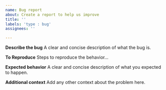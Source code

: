 ```yaml
---
name: Bug report
about: Create a report to help us improve
title: ''
labels: 'type : bug'
assignees: ''

---
```


**Describe the bug**
A clear and concise description of what the bug is.

**To Reproduce**
Steps to reproduce the behavior...

**Expected behavior**
A clear and concise description of what you expected to happen.

**Additional context**
Add any other context about the problem here.
